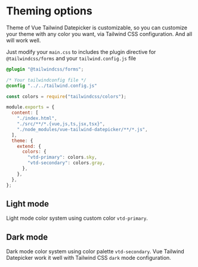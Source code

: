 # Theming options

Theme of Vue Tailwind Datepicker is customizable, so you can customize your theme with any color you want, via Tailwind CSS configuration. And all will work well.

Just modify your `main.css` to includes the plugin directive for `@tailwindcss/forms` and your `tailwind.config.js` file
```css
@plugin "@tailwindcss/forms";

/* Your tailwindconfig file */
@config "../../tailwind.config.js"
```

```js
const colors = require("tailwindcss/colors");

module.exports = {
  content: [
    "./index.html",
    "./src/**/*.{vue,js,ts,jsx,tsx}",
    "./node_modules/vue-tailwind-datepicker/**/*.js",
  ],
  theme: {
    extend: {
      colors: {
        "vtd-primary": colors.sky,
        "vtd-secondary": colors.gray,
      },
    },
  },
};
```

## Light mode

Light mode color system using custom color `vtd-primary`.

## Dark mode

Dark mode color system using color palette `vtd-secondary`. Vue Tailwind Datepicker work it well with Tailwind CSS `dark` mode configuration.